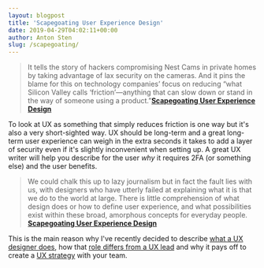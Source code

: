```yaml
---
layout: blogpost
title: 'Scapegoating User Experience Design'
date: 2019-04-29T04:02:11+00:00
author: Anton Sten
slug: /scapegoating/
---
```


>It tells the story of hackers compromising Nest Cams in private homes by taking advantage of lax security on the cameras. And it pins the blame for this on technology companies’ focus on reducing “what Silicon Valley calls ‘friction’—anything that can slow down or stand in the way of someone using a product.”**[Scapegoating User Experience Design](https://www.subtraction.com/2019/04/24/scapegoating-ux-design/)**

To look at UX as something that simply reduces friction is one way but it's also a very short-sighted way. UX should be long-term and a great long-term user experience can weigh in the extra seconds it takes to add a layer of security even if it's slightly inconvenient when setting up. A great UX writer will help you describe for the user _why_ it requires 2FA (or something else) and the user benefits.

>We could chalk this up to lazy journalism but in fact the fault lies with us, with designers who have utterly failed at explaining what it is that we do to the world at large. There is little comprehension of what design does or how to define user experience, and what possibilities exist within these broad, amorphous concepts for everyday people. **[Scapegoating User Experience Design](https://www.subtraction.com/2019/04/24/scapegoating-ux-design/)**

This is the main reason why I've recently decided to describe [what a UX designer does](/uxdesigner), how that [role differs from a UX lead](/uxlead) and why it pays off to create a [UX strategy](/uxstrategy) with your team.
